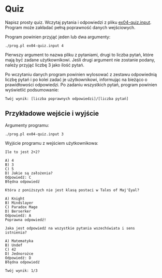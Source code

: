 # Quiz
Napisz prosty quiz. Wczytaj pytania i odpowiedzi z pliku
[ex04-quiz.input](https://github.com/slimakuj/perl/blob/master/class03/exercises/ex04-quiz.input).
Program może zakładać pełną poprawność danych wejściowych.

Program powinien przyjąć jeden lub dwa argumenty:
````
./prog.pl ex04-quiz.input 4
````
Pierwszy argument to nazwa pliku z pytaniami, drugi to liczba pytań, które
mają być zadane użytkownikowi. Jeśli drugi argument nie zostanie podany,
należy przyjąć liczbę 3 jako ilość pytań.

Po wczytaniu danych program powinien wylosować z zestawu odpowiednią liczbę
pytań i po kolei zadać je użytkownikowi, informując na bieżąco o prawidłowości
odpowiedzi. Po zadaniu wszystkich pytań, program powinien wyświetlić
podsumowanie:
````
Twój wynik: [liczba poprawnych odpowiedzi]/[liczba pytań]
````

## Przykładowe wejście i wyjście
Argumenty programu:
````
./prog.pl ex04-quiz.input 3
````
Wyjście programu z wejściem użytkownikowa:
````
Ile to jest 2+2?

A) 4
B) 3
C) 5
D) Jakie są założenia?
Odpowiedź: C
Błędna odpowiedź

Która z poniższych nie jest klasą postaci w Tales of Maj'Eyal?

A) Knight
B) Mindslayer
C) Paradox Mage
D) Berserker
Odpowiedź: A
Poprawna odpowiedź!

Jaka jest odpowiedź na wszystkie pytania wszechświata i sens istnienia?

A) Matematyka
B) Undef
C) 42
D) Jednorożce
Odpowiedź: D
Błędna odpowiedź

Twój wynik: 1/3
````
